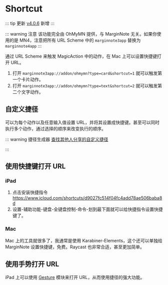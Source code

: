 <script setup>
import Shortcut from '/.vitepress/components/Shortcut.vue';
</script>
# Shortcut

::: tip 更新
[v4.0.6](/update.md) 新增
:::

::: warning 注意
该功能完全由 OhMyMN 提供，与 MarginNote 无关。如果你使用的是 MN4，注意把所有 URL Scheme 中的 `marginnote3app` 替换为 `marginnote4app`
:::

通过 URL Scheme 来触发 MagicAction 中的动作，在 Mac 上可以设置快捷键打开 URL。

1. 打开 `marginnote3app://addon/ohmymn?type=card&shortcut=1` 就可以触发第一个卡片动作。
2. 打开 `marginnote3app://addon/ohmymn?type=text&shortcut=2` 就可以触发第二个文字动作。

## 自定义捷径

可以为每个动作以及任意输入值设置 URL，并将其设置成快捷键。甚至可以同时执行多个动作，通过选择的顺序来改变执行的顺序。

::: warning 捷径生成器
[查找其他人分享的自定义捷径](https://busiyi.notion.site/901a63985532448e80ea493c461448c5?v=94f16166782c4285bf6fcb5937803d30)

<Shortcut/>
:::


## 使用快捷键打开 URL
### iPad
1. 点击安装快捷指令 https://www.icloud.com/shortcuts/d9027fc514f04fc4add78ae506baba8d
2. 设置-辅助功能-键盘-全键盘控制-命令-划到最下面就可以给快捷指令设置快捷键了。
### Mac

Mac 上的工具就很多了，我通常是使用 Karabiner-Elements，这个还可以单独给 MarginNote 设置快捷键，免费。Raycast 也非常合适，甚至更加简单。

## 使用手势打开 URL

iPad 上可以使用 [Gesture](gesture.md#自定义捷径) 模块来打开 URL，从而使用捷径的强大功能。
